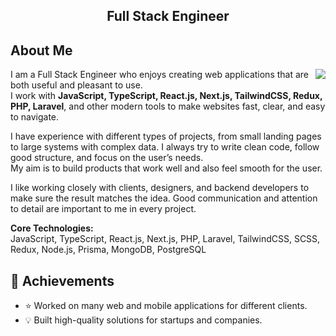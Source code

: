 <h2 align="center">Full Stack Engineer</h2>

## About Me
<img align="right" src="https://github-readme-stats.vercel.app/api?username=ritus2&show_icons=true&icon_color=0366d6&text_color=24292e&bg_color=ffffff&hide_title=false" />

I am a Full Stack Engineer who enjoys creating web applications that are both useful and pleasant to use.  
I work with **JavaScript, TypeScript, React.js, Next.js, TailwindCSS, Redux, PHP, Laravel**, and other modern tools to make websites fast, clear, and easy to navigate.

I have experience with different types of projects, from small landing pages to large systems with complex data. I always try to write clean code, follow good structure, and focus on the user’s needs.  
My aim is to build products that work well and also feel smooth for the user.

I like working closely with clients, designers, and backend developers to make sure the result matches the idea. Good communication and attention to detail are important to me in every project.

**Core Technologies:**  
JavaScript, TypeScript, React.js, Next.js, PHP, Laravel, TailwindCSS, SCSS, Redux, Node.js, Prisma, MongoDB, PostgreSQL

## 🚀 Achievements
- ⭐ Worked on many web and mobile applications for different clients.
- 💡 Built high-quality solutions for startups and companies.
